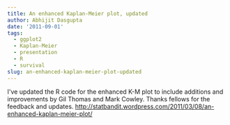 ```yaml
---
title: An enhanced Kaplan-Meier plot, updated
author: Abhijit Dasgupta
date: '2011-09-01'
tags:
  - ggplot2
  - Kaplan-Meier
  - presentation
  - R
  - survival
slug: an-enhanced-kaplan-meier-plot-updated
---
```


I've updated the R code for the enhanced K-M plot to include additions and improvements by Gil Thomas and Mark Cowley. Thanks fellows for the feedback and updates.
http://statbandit.wordpress.com/2011/03/08/an-enhanced-kaplan-meier-plot/
